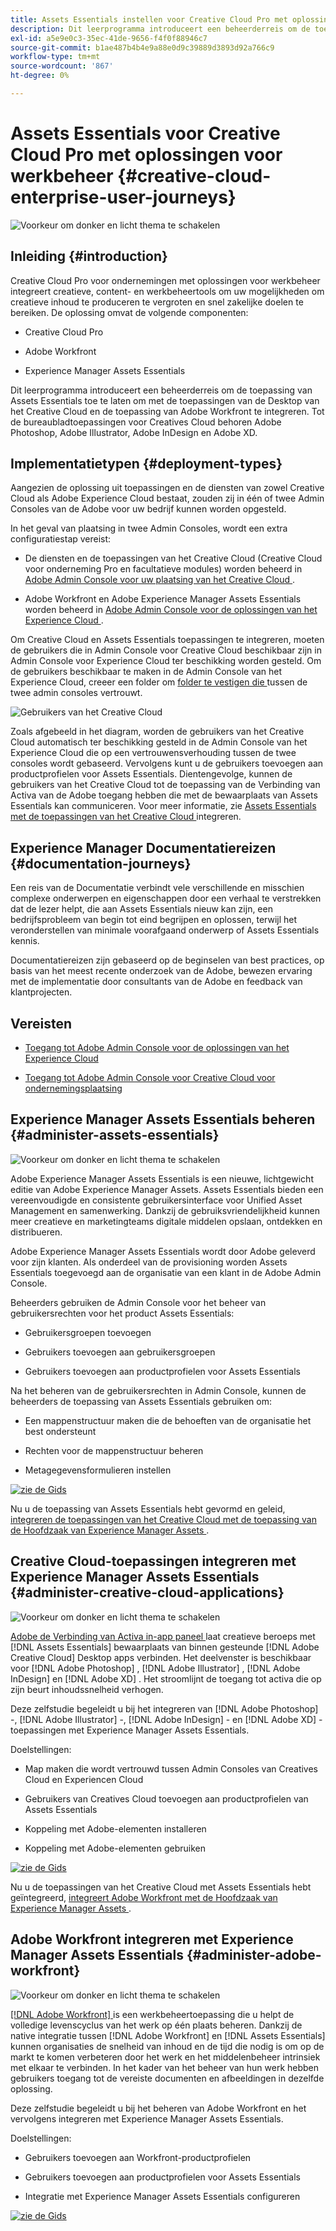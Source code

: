 ```yaml
---
title: Assets Essentials instellen voor Creative Cloud Pro met oplossingen voor werkbeheer
description: Dit leerprogramma introduceert een beheerderreis om de toepassing van Assets Essentials toe te laten om met de toepassingen van de Desktop van het Creative Cloud en de toepassing van Adobe Workfront te integreren. Tot de bureaubladtoepassingen voor Creatives Cloud behoren Adobe Photoshop, Adobe Illustrator, Adobe InDesign en Adobe XD.
exl-id: a5e9e0c3-35ec-41de-9656-f4f0f88946c7
source-git-commit: b1ae487b4b4e9a88e0d9c39889d3893d92a766c9
workflow-type: tm+mt
source-wordcount: '867'
ht-degree: 0%

---
```


# Assets Essentials voor Creative Cloud Pro met oplossingen voor werkbeheer {#creative-cloud-enterprise-user-journeys}

![ Voorkeur om donker en licht thema ](assets/cce-next-banner-landing-page.png) te schakelen

## Inleiding {#introduction}

Creative Cloud Pro voor ondernemingen met oplossingen voor werkbeheer integreert creatieve, content- en werkbeheertools om uw mogelijkheden om creatieve inhoud te produceren te vergroten en snel zakelijke doelen te bereiken. De oplossing omvat de volgende componenten:

* Creative Cloud Pro

* Adobe Workfront

* Experience Manager Assets Essentials

Dit leerprogramma introduceert een beheerderreis om de toepassing van Assets Essentials toe te laten om met de toepassingen van de Desktop van het Creative Cloud en de toepassing van Adobe Workfront te integreren. Tot de bureaubladtoepassingen voor Creatives Cloud behoren Adobe Photoshop, Adobe Illustrator, Adobe InDesign en Adobe XD.

## Implementatietypen {#deployment-types}

Aangezien de oplossing uit toepassingen en de diensten van zowel Creative Cloud als Adobe Experience Cloud bestaat, zouden zij in één of twee Admin Consoles van de Adobe voor uw bedrijf kunnen worden opgesteld.

In het geval van plaatsing in twee Admin Consoles, wordt een extra configuratiestap vereist:

* De diensten en de toepassingen van het Creative Cloud (Creative Cloud voor onderneming Pro en facultatieve modules) worden beheerd in [ Adobe Admin Console voor uw plaatsing van het Creative Cloud ](https://chl-author-preview.corp.adobe.com/content/help/en/enterprise/admin-guide.html).

* Adobe Workfront en Adobe Experience Manager Assets Essentials worden beheerd in [ Adobe Admin Console voor de oplossingen van het Experience Cloud ](https://experienceleague.adobe.com/docs/core-services/interface/administration/admin-getting-started.html?lang=nl-NL).

Om Creative Cloud en Assets Essentials toepassingen te integreren, moeten de gebruikers die in Admin Console voor Creative Cloud beschikbaar zijn in Admin Console voor Experience Cloud ter beschikking worden gesteld. Om de gebruikers beschikbaar te maken in de Admin Console van het Experience Cloud, creeer een folder om [ folder te vestigen die ](https://helpx.adobe.com/nl/enterprise/using/set-up-identity.html#directory-trusting) tussen de twee admin consoles vertrouwt.

![ Gebruikers van het Creative Cloud ](assets/creative-cloud-users.svg)

Zoals afgebeeld in het diagram, worden de gebruikers van het Creative Cloud automatisch ter beschikking gesteld in de Admin Console van het Experience Cloud die op een vertrouwensverhouding tussen de twee consoles wordt gebaseerd. Vervolgens kunt u de gebruikers toevoegen aan productprofielen voor Assets Essentials. Dientengevolge, kunnen de gebruikers van het Creative Cloud tot de toepassing van de Verbinding van Activa van de Adobe toegang hebben die met de bewaarplaats van Assets Essentials kan communiceren. Voor meer informatie, zie [ Assets Essentials met de toepassingen van het Creative Cloud ](integrate-with-creative-cloud.md) integreren.

## Experience Manager Documentatiereizen {#documentation-journeys}

Een reis van de Documentatie verbindt vele verschillende en misschien complexe onderwerpen en eigenschappen door een verhaal te verstrekken dat de lezer helpt, die aan Assets Essentials nieuw kan zijn, een bedrijfsprobleem van begin tot eind begrijpen en oplossen, terwijl het veronderstellen van minimale voorafgaand onderwerp of Assets Essentials kennis.

Documentatiereizen zijn gebaseerd op de beginselen van best practices, op basis van het meest recente onderzoek van de Adobe, bewezen ervaring met de implementatie door consultants van de Adobe en feedback van klantprojecten.

## Vereisten

* [ Toegang tot Adobe Admin Console voor de oplossingen van het Experience Cloud ](https://experienceleague.adobe.com/docs/core-services/interface/administration/admin-getting-started.html?lang=nl-NL)

* [ Toegang tot Adobe Admin Console voor Creative Cloud voor ondernemingsplaatsing ](https://helpx.adobe.com/nl/enterprise/admin-guide.html)

## Experience Manager Assets Essentials beheren {#administer-assets-essentials}

![ Voorkeur om donker en licht thema ](assets/cce-assets.png) te schakelen

Adobe Experience Manager Assets Essentials is een nieuwe, lichtgewicht editie van Adobe Experience Manager Assets. Assets Essentials bieden een vereenvoudigde en consistente gebruikersinterface voor Unified Asset Management en samenwerking. Dankzij de gebruiksvriendelijkheid kunnen meer creatieve en marketingteams digitale middelen opslaan, ontdekken en distribueren.

Adobe Experience Manager Assets Essentials wordt door Adobe geleverd voor zijn klanten. Als onderdeel van de provisioning worden Assets Essentials toegevoegd aan de organisatie van een klant in de Adobe Admin Console.

Beheerders gebruiken de Admin Console voor het beheer van gebruikersrechten voor het product Assets Essentials:

* Gebruikersgroepen toevoegen

* Gebruikers toevoegen aan gebruikersgroepen

* Gebruikers toevoegen aan productprofielen voor Assets Essentials

Na het beheren van de gebruikersrechten in Admin Console, kunnen de beheerders de toepassing van Assets Essentials gebruiken om:

* Een mappenstructuur maken die de behoeften van de organisatie het best ondersteunt

* Rechten voor de mappenstructuur beheren

* Metagegevensformulieren instellen

[![ zie de Gids ](assets/see-the-guide-sm.png)](deploy-administer.md)

Nu u de toepassing van Assets Essentials hebt gevormd en geleid, [ integreren de toepassingen van het Creative Cloud met de toepassing van de Hoofdzaak van Experience Manager Assets ](integrate-with-creative-cloud.md).

## Creative Cloud-toepassingen integreren met Experience Manager Assets Essentials {#administer-creative-cloud-applications}

![ Voorkeur om donker en licht thema ](assets/cce-creative-cloud.png) te schakelen

[ Adobe de Verbinding van Activa in-app paneel ](https://www.adobe.com/creativecloud/business/enterprise/adobe-asset-link.html) laat creatieve beroeps met [!DNL Assets Essentials] bewaarplaats van binnen gesteunde [!DNL Adobe Creative Cloud] Desktop apps verbinden. Het deelvenster is beschikbaar voor [!DNL Adobe Photoshop] , [!DNL Adobe Illustrator] , [!DNL Adobe InDesign] en [!DNL Adobe XD] . Het stroomlijnt de toegang tot activa die op zijn beurt inhoudssnelheid verhogen.

Deze zelfstudie begeleidt u bij het integreren van [!DNL Adobe Photoshop] -, [!DNL Adobe Illustrator] -, [!DNL Adobe InDesign] - en [!DNL Adobe XD] -toepassingen met Experience Manager Assets Essentials.

Doelstellingen:

* Map maken die wordt vertrouwd tussen Admin Consoles van Creatives Cloud en Experiencen Cloud

* Gebruikers van Creatives Cloud toevoegen aan productprofielen van Assets Essentials

* Koppeling met Adobe-elementen installeren

* Koppeling met Adobe-elementen gebruiken

[![ zie de Gids ](assets/see-the-guide-sm.png)](integrate-with-creative-cloud.md)

Nu u de toepassingen van het Creative Cloud met Assets Essentials hebt geïntegreerd, [ integreert Adobe Workfront met de Hoofdzaak van Experience Manager Assets ](integrate-with-workfront.md).

## Adobe Workfront integreren met Experience Manager Assets Essentials {#administer-adobe-workfront}

![ Voorkeur om donker en licht thema ](assets/cce-workfront.png) te schakelen

[[!DNL Adobe Workfront] ](https://www.workfront.com/) is een werkbeheertoepassing die u helpt de volledige levenscyclus van het werk op één plaats beheren. Dankzij de native integratie tussen [!DNL Adobe Workfront] en [!DNL Assets Essentials] kunnen organisaties de snelheid van inhoud en de tijd die nodig is om op de markt te komen verbeteren door het werk en het middelenbeheer intrinsiek met elkaar te verbinden. In het kader van het beheer van hun werk hebben gebruikers toegang tot de vereiste documenten en afbeeldingen in dezelfde oplossing.

Deze zelfstudie begeleidt u bij het beheren van Adobe Workfront en het vervolgens integreren met Experience Manager Assets Essentials.

Doelstellingen:

* Gebruikers toevoegen aan Workfront-productprofielen

* Gebruikers toevoegen aan productprofielen voor Assets Essentials

* Integratie met Experience Manager Assets Essentials configureren

[![ zie de Gids ](assets/see-the-guide-sm.png)](integrate-with-workfront.md)
